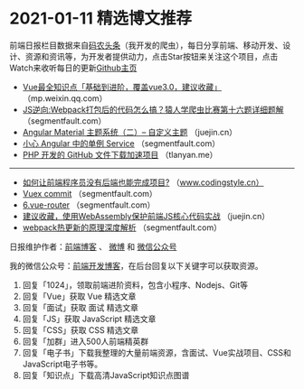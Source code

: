 # 2021-01-11 精选博文推荐

前端日报栏目数据来自[码农头条](http://hao.caibaojian.com.cn/)（我开发的爬虫），每日分享前端、移动开发、设计、资源和资讯等，为开发者提供动力，点击Star按钮来关注这个项目，点击Watch来收听每日的更新[Github主页](https://github.com/kujian/frontendDaily)
* [Vue最全知识点「基础到进阶，覆盖vue3.0，建议收藏」](https://mp.weixin.qq.com/s?__biz=MzI0MzIyMDM5Ng==&mid=2649831860&idx=1&sn=ae47ce3f69121f0771ed5cd2c74a5023) （mp.weixin.qq.com）
* [JS逆向:Webpack打包后的代码怎么搞？猿人学爬虫比赛第十六题详细题解](https://segmentfault.com/a/1190000038918573) （segmentfault.com）
* [Angular Material 主题系统（二）&#8211; 自定义主题](https://juejin.cn/post/6915998975082528781) （juejin.cn）
* [小心 Angular 中的单例 Service](https://segmentfault.com/a/1190000038918168) （segmentfault.com）
* [PHP 开发的 GitHub 文件下载加速项目](https://tlanyan.me/php-version-ghproxy/) （tlanyan.me）

***
* [如何让前端程序员没有后端也能完成项目?](https://www.codingstyle.cn/topics/75) （www.codingstyle.cn）
* [Vuex commit](https://segmentfault.com/a/1190000038916833) （segmentfault.com）
* [6.vue-router](https://segmentfault.com/a/1190000038917859) （segmentfault.com）
* [建议收藏，使用WebAssembly保护前端JS核心代码实战](https://juejin.cn/post/6916107880903114760) （juejin.cn）
* [webpack热更新的原理深度解析](https://segmentfault.com/a/1190000038918698) （segmentfault.com）

日报维护作者：[前端博客](http://caibaojian.com.cn/) 、 [微博](http://weibo.com/kujian) 和 [微信公众号](https://open.weixin.qq.com/qr/code?username=caibaojian_com)

我的微信公众号：[前端开发博客](https://open.weixin.qq.com/qr/code?username=caibaojian_com)，在后台回复以下关键字可以获取资源。

1. 回复「1024」，领取前端进阶资料，包含小程序、Nodejs、Git等
2. 回复「Vue」获取 Vue 精选文章
3. 回复「面试」获取 面试 精选文章
4. 回复「JS」获取 JavaScript 精选文章
5. 回复「CSS」获取 CSS 精选文章
6. 回复「加群」进入500人前端精英群
7. 回复「电子书」下载我整理的大量前端资源，含面试、Vue实战项目、CSS和JavaScript电子书等。
8. 回复「知识点」下载高清JavaScript知识点图谱